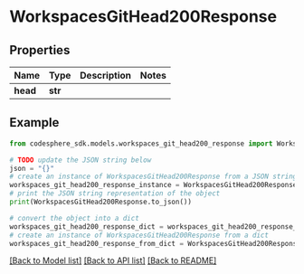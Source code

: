 # WorkspacesGitHead200Response


## Properties

Name | Type | Description | Notes
------------ | ------------- | ------------- | -------------
**head** | **str** |  |

## Example

```python
from codesphere_sdk.models.workspaces_git_head200_response import WorkspacesGitHead200Response

# TODO update the JSON string below
json = "{}"
# create an instance of WorkspacesGitHead200Response from a JSON string
workspaces_git_head200_response_instance = WorkspacesGitHead200Response.from_json(json)
# print the JSON string representation of the object
print(WorkspacesGitHead200Response.to_json())

# convert the object into a dict
workspaces_git_head200_response_dict = workspaces_git_head200_response_instance.to_dict()
# create an instance of WorkspacesGitHead200Response from a dict
workspaces_git_head200_response_from_dict = WorkspacesGitHead200Response.from_dict(workspaces_git_head200_response_dict)
```
[[Back to Model list]](../README.md#documentation-for-models) [[Back to API list]](../README.md#documentation-for-api-endpoints) [[Back to README]](../README.md)
